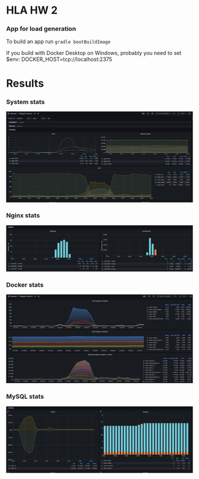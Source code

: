 
# HLA HW 2
### App for load generation 

To build an app run 
``gradle bootBuildImage``

If you build with Docker Desktop on Windows, probably you need to set
$env: DOCKER_HOST=tcp://localhost:2375

# Results
### System stats
![img.png](doc/sys.png)
### Nginx stats
![img_1.png](doc/nginx_stat.png)
### Docker stats
![img.png](doc/docker.png)
### MySQL stats
![img.png](doc/mysql_stat.png)